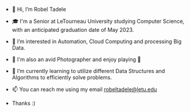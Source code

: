 - 👋 Hi, I’m Robel Tadele
- 🎓 I'm a Senior at LeTourneau University studying Computer Science, with an anticipated graduation date of
May 2023.
- 👀 I’m interested in Automation, Cloud Computing and processing Big Data.
- 📸 I'm also an avid Photographer and enjoy playing 🎸
- 🌱 I’m currently learning to utilize different Data Structures and Algorithms to efficiently solve problems.
  
- 📫 You can reach me using my email robeltadele@letu.edu
- Thanks :)

<!---
RobelTadele/RobelTadele is a ✨ special ✨ repository because its `README.md` (this file) appears on your GitHub profile.
You can click the Preview link to take a look at your changes.
--->

